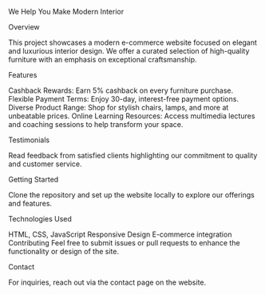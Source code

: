 
We Help You Make Modern Interior


Overview

This project showcases a modern e-commerce website focused on elegant and luxurious interior design. We offer a curated selection of high-quality furniture with an emphasis on exceptional craftsmanship.

Features
  
Cashback Rewards:  Earn 5% cashback on every furniture purchase.
Flexible Payment Terms:  Enjoy 30-day, interest-free payment options.
Diverse Product Range:  Shop for stylish chairs, lamps, and more at unbeatable prices.
Online Learning Resources:  Access multimedia lectures and coaching sessions to help transform your space.


Testimonials

Read feedback from satisfied clients highlighting our commitment to quality and customer service.


Getting Started

Clone the repository and set up the website locally to explore our offerings and features.



Technologies Used

HTML, CSS, JavaScript
Responsive Design
E-commerce integration
Contributing
Feel free to submit issues or pull requests to enhance the functionality or design of the site.


Contact

For inquiries, reach out via the contact page on the website.
